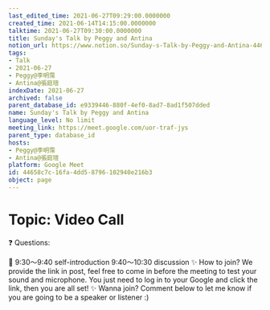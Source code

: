 ```yaml
---
last_edited_time: 2021-06-27T09:29:00.0000000
created_time: 2021-06-14T14:15:00.0000000
talktime: 2021-06-27T09:30:00.0000000
title: Sunday's Talk by Peggy and Antina
notion_url: https://www.notion.so/Sunday-s-Talk-by-Peggy-and-Antina-44658c7c16fa4dd58796102940e216b3
tags:
- Talk
- 2021-06-27
- Peggy@李明霈
- Antina@張庭瑄
indexDate: 2021-06-27
archived: false
parent_database_id: e9339446-880f-4ef0-8ad7-8ad1f507dded
name: Sunday's Talk by Peggy and Antina
language_level: No limit
meeting_link: https://meet.google.com/uor-traf-jys
parent_type: database_id
hosts:
- Peggy@李明霈
- Antina@張庭瑄
platform: Google Meet
id: 44658c7c-16fa-4dd5-8796-102940e216b3
object: page
---
```


# Topic: Video Call  
❓
Questions:
   
   
   
   
   
📅
9:30～9:40 self-introduction
9:40～10:30 discussion
✨
How to join?
We provide the link in post, feel free to come in before the meeting to test your sound and microphone. You just need to log in to your Google and click the link, then you are all set!
✨
Wanna join?
Comment below to let me know if you are going to be a speaker or listener :)

